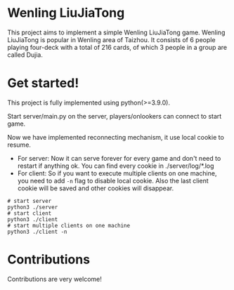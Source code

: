 # Wenling LiuJiaTong

This project aims to implement a simple Wenling LiuJiaTong game. 
Wenling LiuJiaTong is popular in Wenling area of Taizhou. It consists of 6 people playing four-deck with a total of 216 cards, of which 3 people in a group are called Dujia.

# Get started!

This project is fully implemented using python(>=3.9.0).

Start server/main.py on the server, players/onlookers can connect to start game.

Now we have implemented reconnecting mechanism, it use local cookie to resume. 

+ For server: Now it can serve forever for every game and don't need to restart if anything ok. You can find every cookie in ./server/log/*.log
+ For client: So if you want to execute multiple clients on one machine, you need to add `-n` flag to disable local cookie. Also the last client cookie will be saved and other cookies will disappear.

```shell
# start server
python3 ./server
# start client
python3 ./client
# start multiple clients on one machine
python3 ./client -n
```

# Contributions

Contributions are very welcome!
